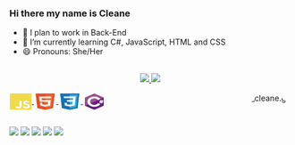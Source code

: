 ### Hi there my name is Cleane 


- 🔭 I plan to work in Back-End
- 🌱 I’m currently learning C#, JavaScript, HTML and CSS
- 😄 Pronouns: She/Her

<br>
<div align="center">
  <a href="https://github.com/cleane2003">
  <img height="170em"  src="https://github-readme-stats.vercel.app/api?username=cleane2003&show_icons=true&theme=dracula&include_all_commits=true&count_private=true"/>
  <img height="100em"  src="https://github-readme-stats.vercel.app/api/top-langs/?username=cleane2003&layout=compact&langs_count=7&theme=dracula"/>
</div>
<div style="display: inline_block"><br>
  <img align="center" alt="Rafa-Js" height="30" width="40" src="https://raw.githubusercontent.com/devicons/devicon/master/icons/javascript/javascript-plain.svg">
  <img align="center" alt="Rafa-HTML" height="30" width="40" src="https://raw.githubusercontent.com/devicons/devicon/master/icons/html5/html5-original.svg">
  <img align="center" alt="Rafa-CSS" height="30" width="40" src="https://raw.githubusercontent.com/devicons/devicon/master/icons/css3/css3-original.svg">
  <img align="center" alt="Rafa-Csharp" height="30" width="40" src="https://raw.githubusercontent.com/devicons/devicon/master/icons/csharp/csharp-original.svg">
  <img align="right" alt="cleane.gif" height="150" style="border-radius:50px;" src="https://media.discordapp.net/attachments/777314078682382389/919630087207407696/AREmoji_20211212_134115_1746.gif">
</div>
  
  ##
 
<div> 
  <a href="https://www.instagram.com/cleaneevelin/" target="_blank"><img src="https://img.shields.io/badge/-Instagram-%23E4405F?style=for-the-badge&logo=instagram&logoColor=white" target="_blank"></a>
 	<a href="https://www.twitch.tv/cleane_evelin" target="_blank"><img src="https://img.shields.io/badge/Twitch-9146FF?style=for-the-badge&logo=twitch&logoColor=white" target="_blank"></a> 
 <a href="https://discord.com/channels/@me" target="_blank"><img src="https://img.shields.io/badge/Discord-7289DA?style=for-the-badge&logo=discord&logoColor=white" target="_blank"></a> 
  <a href = "mailto:contatoracleaneevelin04@gmail.com"><img src="https://img.shields.io/badge/-Gmail-%23333?style=for-the-badge&logo=gmail&logoColor=white" target="_blank"></a>
  <a href="https://www.linkedin.com/in/cleane-batista-4287a3227/" target="_blank"><img src="https://img.shields.io/badge/-LinkedIn-%230077B5?style=for-the-badge&logo=linkedin&logoColor=white" target="_blank"></a> 
  </div>
